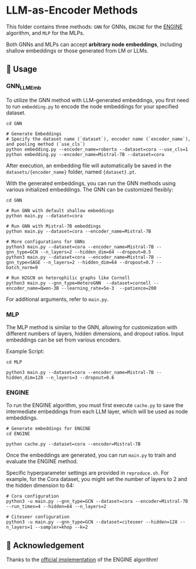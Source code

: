 # LLM-as-Encoder Methods 

This folder contains three methods: `GNN` for GNNs, `ENGINE` for the [ENGINE](https://arxiv.org/abs/2401.15569) algorithm, and `MLP` for the MLPs.

Both GNNs and MLPs can accept **arbitrary node embeddings**, including shallow embeddings or those generated from LM or LLMs. 


## 🚀 Usage 

### $\text{GNN}_{\text{LLMEmb}}$

To utilize the GNN method with LLM-generated embeddings, you first need to run `embedding.py` to encode the node embeddings for your specified dataset. 

```shell
cd GNN 

# Generate Embeddings
# Specify the dataset name (`dataset`), encoder name (`encoder_name`), and pooling method (`use_cls`)
python embedding.py --encoder_name=roberta --dataset=cora --use_cls=1 
python embedding.py --encoder_name=Mistral-7B --dataset=cora 
```

After execution, an embedding file will automatically be saved in the `datasets/{encoder_name}` folder, named `{dataset}.pt`.

With the generated embeddings, you can run the GNN methods using various initialized embeddings. The GNN can be customized flexibly:

```shell
cd GNN 

# Run GNN with default shallow embeddings
python main.py --dataset=cora 

# Run GNN with Mistral-7B embeddings
python main.py --dataset=cora --encoder_name=Mistral-7B  

# More configurations for GNNs  
python3 main.py --dataset=cora --encoder_name=Mistral-7B --gnn_type=GCN --n_layers=2 --hidden_dim=64 --dropout=0.5 
python3 main.py --dataset=cora --encoder_name=Mistral-7B --gnn_type=SAGE --n_layers=2 --hidden_dim=64 --dropout=0.7 --batch_norm=0

# Run H2GCN on heterophilic graphs like Cornell 
python3 main.py --gnn_type=HeteroGNN  --dataset=cornell --encoder_name=Qwen-3B --learning_rate=5e-3  --patience=200 
```

For additional arguments, refer to `main.py`. 


### MLP 
The MLP method is similar to the GNN, allowing for customization with different numbers of layers, hidden dimensions, and dropout ratios. Input embeddings can be set from various encoders.

Example Script:
```shell
cd MLP 

python3 main.py --dataset=cora --encoder_name=Mistral-7B --hidden_dim=128 --n_layers=3 --dropout=0.6
```


### ENGINE 
To run the ENGINE algorithm, you must first execute `cache.py` to save the intermediate embeddings from each LLM layer, which will be used as node embeddings.

```shell
# Generate embeddings for ENGINE 
cd ENGINE 

python cache.py --dataset=cora --encoder=Mistral-7B
```


Once the embeddings are generated, you can run `main.py` to train and evaluate the ENGINE method.

Specific hyperparameter settings are provided in `reproduce.sh`. For example, for the Cora dataset, you might set the number of layers to 2 and the hidden dimension to 64:
```shell
# Cora configuration 
python3 -u main.py --gnn_type=GCN --dataset=cora --encoder=Mistral-7B --run_times=4 --hidden=64 --n_layers=2  
  
# Citeseer configuration 
python3 -u main.py --gnn_type=GCN --dataset=citeseer --hidden=128 --n_layers=1 --sampler=khop --k=2
```


## 🙏 Acknowledgement

Thanks to the [official implementation](https://github.com/ZhuYun97/ENGINE) of the ENGINE algorithm!
